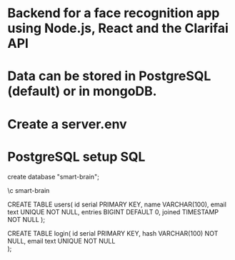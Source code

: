 # Backend for a face recognition app using Node.js, React and the Clarifai API

# Data can be stored in PostgreSQL (default) or in mongoDB.

# Create a server.env
# PostgreSQL setup SQL
create database "smart-brain";

\c smart-brain

CREATE TABLE users(
    id serial PRIMARY KEY,
    name VARCHAR(100),
    email text UNIQUE NOT NULL,
    entries BIGINT DEFAULT 0,
    joined TIMESTAMP NOT NULL
);

CREATE TABLE login(
    id serial PRIMARY KEY,
    hash VARCHAR(100) NOT NULL,
    email text UNIQUE NOT NULL   
);
